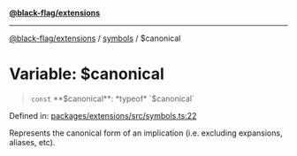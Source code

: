 [**@black-flag/extensions**](../../README.md)

***

[@black-flag/extensions](../../README.md) / [symbols](../README.md) / $canonical

# Variable: $canonical

> `const` **$canonical**: *typeof* `$canonical`

Defined in: [packages/extensions/src/symbols.ts:22](https://github.com/Xunnamius/black-flag/blob/6ed277e0a55bcec73d66d48954610cdf899ffe68/packages/extensions/src/symbols.ts#L22)

Represents the canonical form of an implication (i.e. excluding expansions,
aliases, etc).
